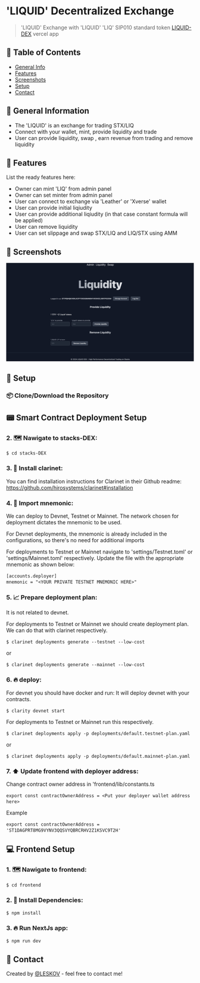 # 'LIQUID' Decentralized Exchange

> 'LIQUID' Exchange with 'LIQUID' 'LIQ' SIP010 standard token
> [LIQUID-DEX](https://stacks-dex.vercel.app/) vercel app

## 📁 Table of Contents

- [General Info](#general-information)
- [Features](#features)
- [Screenshots](#screenshots)
- [Setup](#setup)
- [Contact](#contact)

## 🚩 General Information

- The 'LIQUID' is an exchange for trading STX/LIQ
- Connect with your wallet, mint, provide liquidity and trade
- User can provide liquidity, swap , earn revenue from trading and remove liquidity

## 🌟 Features

List the ready features here:

- Owner can mint 'LIQ' from admin panel
- Owner can set minter from admin panel
- User can connect to exchange via 'Leather' or 'Xverse' wallet
- User can provide initial liqiudity
- User can provide additional liqiudity (in that case constant formula will be applied)
- User can remove liquidity
- User can set slippage and swap STX/LIQ and LIQ/STX using AMM

## 🎦 Screenshots

![Example screenshot](./helpers/Screenshot.png)

## 👀 Setup

### 📦 Clone/Download the Repository

## 📟 Smart Contract Deployment Setup

### 2. 🗺️ Nawigate to stacks-DEX:

```
$ cd stacks-DEX
```

### 3. 💾 Install clarinet:

You can find installation instructions for Clarinet in their Github readme: https://github.com/hirosystems/clarinet#installation

### 4. 📑 Import mnemonic:

We can deploy to Devnet, Testnet or Mainnet. The network chosen for deployment dictates the mnemonic to be used.

For Devnet deployments, the mnemonic is already included in the configurations, so there's no need for additional imports

For deployments to Testnet or Mainnet navigate to 'settings/Testnet.toml' or 'settings/Mainnet.toml' respectively. Update the file with the appropriate mnemonic as shown below:

```
[accounts.deployer]
mnemonic = "<YOUR PRIVATE TESTNET MNEMONIC HERE>"

```

### 5. 📈 Prepare deployment plan:

It is not related to devnet.

For deployments to Testnet or Mainnet we should create deployment plan. We can do that with clarinet respectively.

```
$ clarinet deployments generate --testnet --low-cost

```

or

```
$ clarinet deployments generate --mainnet --low-cost

```

### 6. 🔥 deploy:

For devnet you should have docker and run: It will deploy devnet with your contracts.

```
$ clarity devnet start

```

For deployments to Testnet or Mainnet run this respectively.

```
$ clarinet deployments apply -p deployments/default.testnet-plan.yaml

```

or

```
$ clarinet deployments apply -p deployments/default.mainnet-plan.yaml

```

### 7. ⬆️ Update frontend with deployer address:

Change contract owner address in 'frontend/lib/constants.ts

```
export const contractOwnerAddress = <Put your deployer wallet address here>

```

Example

```
export const contractOwnerAddress = 'ST1DAGPRT8MG9VYNV3QQSVYQBRCRHV2Z1KSVC9T2H'

```

## 💻 Frontend Setup

### 1. 🗺️ Nawigate to frontend:

```
$ cd frontend
```

### 2. 💾 Install Dependencies:

```
$ npm install
```

### 3. 🔥 Run NextJs app:

```
$ npm run dev
```

## 💬 Contact

Created by [@LESKOV](https://www.linkedin.com/in/ivan-leskov-4b5664189/) - feel free to contact me!

